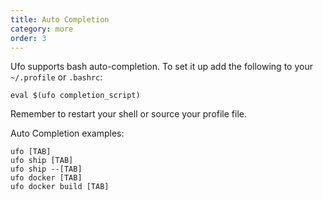 ```yaml
---
title: Auto Completion
category: more
order: 3
---
```


Ufo supports bash auto-completion.  To set it up add the following to your `~/.profile` or `.bashrc`:

    eval $(ufo completion_script)

Remember to restart your shell or source your profile file.

Auto Completion examples:

    ufo [TAB]
    ufo ship [TAB]
    ufo ship --[TAB]
    ufo docker [TAB]
    ufo docker build [TAB]
